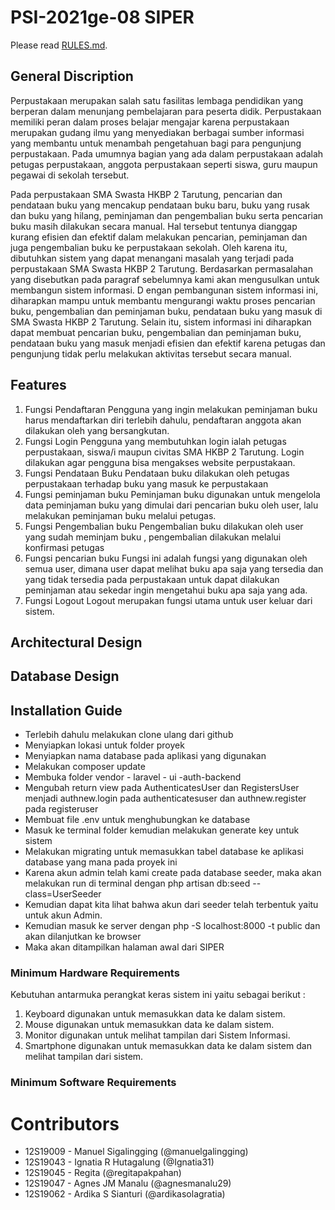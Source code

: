 # PSI-2021ge-08 SIPER
Please read [RULES.md](RULES.md).

## General Discription
Perpustakaan merupakan salah satu fasilitas lembaga pendidikan yang berperan dalam menunjang pembelajaran para peserta didik. Perpustakaan memiliki peran dalam proses belajar mengajar karena perpustakaan merupakan gudang ilmu yang menyediakan berbagai sumber informasi yang membantu untuk menambah pengetahuan bagi para pengunjung perpustakaan. Pada umumnya bagian yang ada dalam perpustakaan adalah petugas perpustakaan, anggota perpustakaan seperti siswa, guru maupun pegawai di sekolah tersebut.

Pada perpustakaan SMA Swasta HKBP 2 Tarutung, pencarian dan pendataan buku yang mencakup pendataan buku baru, buku yang rusak dan buku yang hilang, peminjaman dan pengembalian buku serta pencarian buku masih dilakukan secara manual. Hal tersebut tentunya dianggap kurang efisien dan efektif dalam melakukan pencarian, peminjaman dan juga pengembalian buku ke perpustakaan sekolah. Oleh karena itu, dibutuhkan sistem yang dapat menangani masalah yang terjadi pada perpustakaan SMA Swasta HKBP 2 Tarutung.
Berdasarkan permasalahan yang disebutkan pada paragraf sebelumnya kami akan mengusulkan untuk membangun sistem informasi. D
engan pembangunan sistem informasi ini, diharapkan mampu untuk membantu mengurangi waktu proses pencarian buku, pengembalian dan peminjaman buku, pendataan buku yang masuk di SMA Swasta HKBP 2 Tarutung. Selain itu, sistem informasi ini diharapkan dapat membuat pencarian buku, pengembalian dan peminjaman buku, pendataan buku yang masuk menjadi efisien dan efektif karena petugas dan pengunjung tidak perlu melakukan aktivitas tersebut secara manual.


## Features
1.	Fungsi Pendaftaran
Pengguna yang ingin melakukan peminjaman buku harus mendaftarkan diri terlebih dahulu, pendaftaran anggota akan dilakukan oleh yang bersangkutan.
2.	Fungsi Login
Pengguna yang membutuhkan login ialah petugas perpustakaan, siswa/i maupun civitas SMA HKBP 2 Tarutung. Login dilakukan agar pengguna bisa mengakses website perpustakaan.
3.	Fungsi Pendataan Buku
Pendataan buku dilakukan oleh petugas perpustakaan terhadap buku yang masuk ke perpustakaan
4.	Fungsi peminjaman buku
Peminjaman buku digunakan untuk mengelola data peminjaman buku yang dimulai dari pencarian buku oleh user, lalu melakukan peminjaman buku melalui petugas.
5.	Fungsi Pengembalian buku
Pengembalian buku dilakukan oleh user yang sudah meminjam buku , pengembalian dilakukan melalui konfirmasi petugas
6.	Fungsi pencarian buku
Fungsi ini adalah fungsi yang digunakan oleh semua user, dimana user dapat melihat buku apa saja yang tersedia dan yang tidak tersedia pada perpustakaan untuk dapat dilakukan peminjaman atau sekedar ingin mengetahui buku apa saja yang ada.
7.	Fungsi Logout
Logout merupakan fungsi utama untuk user keluar dari sistem.

## Architectural Design

## Database Design

## Installation Guide
- Terlebih dahulu melakukan clone ulang dari github
- Menyiapkan lokasi untuk folder proyek
- Menyiapkan nama database pada aplikasi yang digunakan 
- Melakukan composer update
- Membuka folder vendor - laravel - ui -auth-backend
- Mengubah return view pada AuthenticatesUser dan RegistersUser menjadi authnew.login pada authenticatesuser dan authnew.register pada registeruser
- Membuat file .env untuk menghubungkan ke database
- Masuk ke terminal folder kemudian melakukan generate key untuk sistem
- Melakukan migrating untuk memasukkan tabel database ke aplikasi database yang mana pada proyek ini
- Karena akun admin telah kami create pada database seeder, maka akan melakukan run di terminal dengan php artisan db:seed --class=UserSeeder
- Kemudian dapat kita lihat bahwa akun dari seeder telah terbentuk yaitu untuk akun Admin.
- Kemudian masuk ke server dengan php -S localhost:8000 -t public dan akan dilanjutkan ke browser
- Maka akan ditampilkan halaman awal dari SIPER

### Minimum Hardware Requirements
Kebutuhan antarmuka perangkat keras sistem ini yaitu sebagai berikut :
1. Keyboard digunakan untuk memasukkan data ke dalam sistem.
2. Mouse digunakan untuk memasukkan data ke dalam sistem.
3. Monitor digunakan untuk melihat tampilan dari Sistem Informasi.
4. Smartphone digunakan untuk memasukkan data ke dalam sistem dan melihat tampilan dari sistem. 

### Minimum Software Requirements

# Contributors
+ 12S19009 - Manuel Sigalingging (@manuelgalingging)
+ 12S19043 - Ignatia R Hutagalung (@Ignatia31)
+ 12S19045 - Regita (@regitapakpahan)
+ 12S19047 - Agnes JM Manalu (@agnesmanalu29)
+ 12S19062 - Ardika S Sianturi (@ardikasolagratia)
